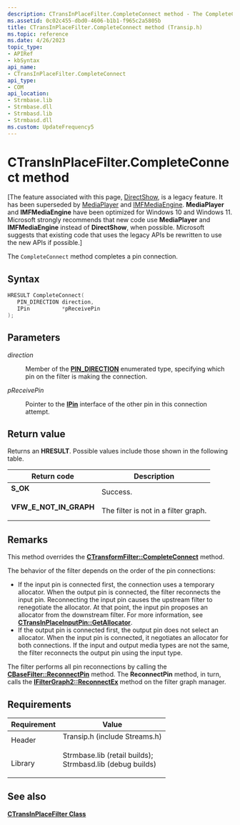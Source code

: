 ```yaml
---
description: CTransInPlaceFilter.CompleteConnect method - The CompleteConnect method completes a pin connection.
ms.assetid: 0c02c455-dbd0-4606-b1b1-f965c2a5805b
title: CTransInPlaceFilter.CompleteConnect method (Transip.h)
ms.topic: reference
ms.date: 4/26/2023
topic_type: 
- APIRef
- kbSyntax
api_name: 
- CTransInPlaceFilter.CompleteConnect
api_type: 
- COM
api_location: 
- Strmbase.lib
- Strmbase.dll
- Strmbasd.lib
- Strmbasd.dll
ms.custom: UpdateFrequency5
---
```


# CTransInPlaceFilter.CompleteConnect method

\[The feature associated with this page, [DirectShow](/windows/win32/directshow/directshow), is a legacy feature. It has been superseded by [MediaPlayer](/uwp/api/Windows.Media.Playback.MediaPlayer) and [IMFMediaEngine](/windows/win32/api/mfmediaengine/nn-mfmediaengine-imfmediaengine). **MediaPlayer** and **IMFMediaEngine** have been optimized for Windows 10 and Windows 11. Microsoft strongly recommends that new code use **MediaPlayer** and **IMFMediaEngine** instead of **DirectShow**, when possible. Microsoft suggests that existing code that uses the legacy APIs be rewritten to use the new APIs if possible.\]

The `CompleteConnect` method completes a pin connection.

## Syntax


```C++
HRESULT CompleteConnect(
   PIN_DIRECTION direction,
   IPin          *pReceivePin
);
```



## Parameters

<dl> <dt>

*direction* 
</dt> <dd>

Member of the [**PIN\_DIRECTION**](/windows/win32/api/strmif/ne-strmif-pin_direction) enumerated type, specifying which pin on the filter is making the connection.

</dd> <dt>

*pReceivePin* 
</dt> <dd>

Pointer to the [**IPin**](/windows/desktop/api/Strmif/nn-strmif-ipin) interface of the other pin in this connection attempt.

</dd> </dl>

## Return value

Returns an **HRESULT**. Possible values include those shown in the following table.



| Return code                                                                                           | Description                                     |
|-------------------------------------------------------------------------------------------------------|-------------------------------------------------|
| <dl> <dt>**S\_OK**</dt> </dl>                  | Success.<br/>                             |
| <dl> <dt>**VFW\_E\_NOT\_IN\_GRAPH**</dt> </dl> | The filter is not in a filter graph.<br/> |



 

## Remarks

This method overrides the [**CTransformFilter::CompleteConnect**](ctransformfilter-completeconnect.md) method.

The behavior of the filter depends on the order of the pin connections:

-   If the input pin is connected first, the connection uses a temporary allocator. When the output pin is connected, the filter reconnects the input pin. Reconnecting the input pin causes the upstream filter to renegotiate the allocator. At that point, the input pin proposes an allocator from the downstream filter. For more information, see [**CTransInPlaceInputPin::GetAllocator**](ctransinplaceinputpin-getallocator.md).
-   If the output pin is connected first, the output pin does not select an allocator. When the input pin is connected, it negotiates an allocator for both connections. If the input and output media types are not the same, the filter reconnects the output pin using the input type.

The filter performs all pin reconnections by calling the [**CBaseFilter::ReconnectPin**](cbasefilter-reconnectpin.md) method. The **ReconnectPin** method, in turn, calls the [**IFilterGraph2::ReconnectEx**](/windows/desktop/api/Strmif/nf-strmif-ifiltergraph2-reconnectex) method on the filter graph manager.

## Requirements



| Requirement | Value |
|--------------------|--------------------------------------------------------------------------------------------------------------------------------------------------------------------------------------------|
| Header<br/>  | <dl> <dt>Transip.h (include Streams.h)</dt> </dl>                                                                                   |
| Library<br/> | <dl> <dt>Strmbase.lib (retail builds); </dt> <dt>Strmbasd.lib (debug builds)</dt> </dl> |



## See also

<dl> <dt>

[**CTransInPlaceFilter Class**](ctransinplacefilter.md)
</dt> </dl>

 

 




